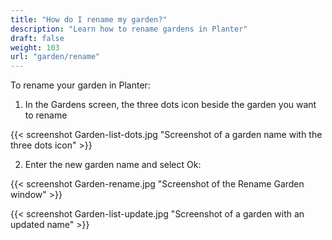 ```yaml
---
title: "How do I rename my garden?"
description: "Learn how to rename gardens in Planter"
draft: false
weight: 103
url: "garden/rename"
---
```


To rename your garden in Planter:

1. In the Gardens screen, the three dots icon beside the garden you want to rename

{{< screenshot Garden-list-dots.jpg "Screenshot of a garden name with the three dots icon" >}}

2. Enter the new garden name and select Ok:

{{< screenshot Garden-rename.jpg "Screenshot of the Rename Garden window" >}}

{{< screenshot Garden-list-update.jpg "Screenshot of a garden with an updated name" >}}

